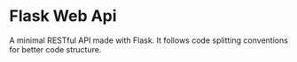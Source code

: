 # Flask Web Api

A minimal RESTful API made with Flask. It follows code splitting conventions for better code structure.
